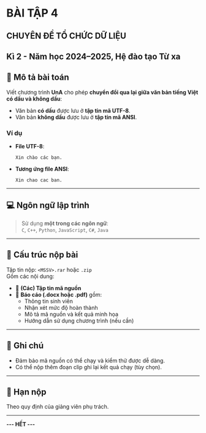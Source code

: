 # BÀI TẬP 4  
## CHUYÊN ĐỀ TỔ CHỨC DỮ LIỆU  
**Kì 2 - Năm học 2024–2025, Hệ đào tạo Từ xa**  
---

## 🔧 Mô tả bài toán

Viết chương trình **UnA** cho phép **chuyển đổi qua lại giữa văn bản tiếng Việt có dấu và không dấu**:

- Văn bản **có dấu** được lưu ở **tập tin mã UTF-8**.
- Văn bản **không dấu** được lưu ở **tập tin mã ANSI**.

### Ví dụ

- **File UTF-8**:  
  ```
  Xin chào các bạn.
  ```

- **Tương ứng file ANSI**:  
  ```
  Xin chao cac ban.
  ```

---

## 💻 Ngôn ngữ lập trình

> Sử dụng **một trong các ngôn ngữ**:  
> `C`, `C++`, `Python`, `JavaScript`, `C#`, `Java`

---

## 📂 Cấu trúc nộp bài

Tập tin nộp: `<MSSV>.rar` hoặc `.zip`  
Gồm các nội dung:

- 📁 **(Các) Tập tin mã nguồn**  
- 📄 **Báo cáo (.docx hoặc .pdf)** gồm:
  - Thông tin sinh viên  
  - Nhận xét mức độ hoàn thành  
  - Mô tả mã nguồn và kết quả minh họa  
  - Hướng dẫn sử dụng chương trình (nếu cần)

---

## 📌 Ghi chú

- Đảm bảo mã nguồn có thể chạy và kiểm thử được dễ dàng.
- Có thể nộp thêm đoạn clip ghi lại kết quả chạy (tùy chọn).

---

## 📅 Hạn nộp

Theo quy định của giảng viên phụ trách.

---

**--- HẾT ---**
